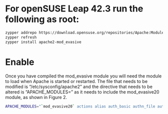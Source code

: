 # For openSUSE Leap 42.3 run the following as root:
```bash
zypper addrepo https://download.opensuse.org/repositories/Apache:Modules/openSUSE_Leap_42.3/Apache:Modules.repo
zypper refresh
zypper install apache2-mod_evasive
```
# Enable
Once you have compiled the mod_evasive module you will need the module to load when Apache is started or restarted. The file that needs to be modified is “/etc/sysconfig/apache2” and the directive that needs to be altered is “APACHE_MODULES=” as it needs to include the mod_evasive20 module, as shown in Figure 2.
```bash
APACHE_MODULES="`mod_evasive20` actions alias auth_basic authn_file authz_host authz_groupfile authz_default authz_user authn_dbm autoindex cgi dir env expires include log_config mime negotiation setenvif ssl suexec userdir php5"
```
